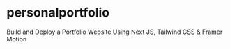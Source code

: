 # personalportfolio
 Build and Deploy a Portfolio Website Using Next JS, Tailwind CSS &amp; Framer Motion 
